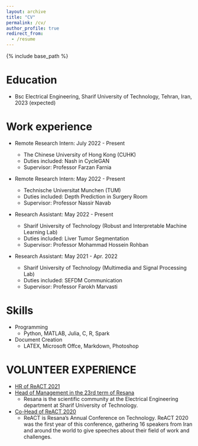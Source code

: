 ```yaml
---
layout: archive
title: "CV"
permalink: /cv/
author_profile: true
redirect_from:
  - /resume
---
```


{% include base_path %}

Education
======
* Bsc Electrical Engineering, Sharif University of Technology, Tehran, Iran, 2023 (expected)

Work experience
======
* Remote Research Intern: July 2022 - Present 
  * The Chinese University of Hong Kong (CUHK)
  * Duties included: Nash in CycleGAN
  * Supervisor: Professor Farzan Farnia

* Remote Research Intern: May 2022 - Present
  * Technische Universitat Munchen (TUM)
  * Duties included: Depth Prediction in Surgery Room
  * Supervisor: Professor Nassir Navab

* Research Assistant: May 2022 - Present
  *  Sharif University of Technology (Robust and Interpretable Machine Learning Lab)
  *  Duties included: Liver Tumor Segmentation
  *  Supervisor: Professor Mohammad Hossein Rohban

* Research Assistant: May 2021 - Apr. 2022
  * Sharif University of Technology (Multimedia and Signal Processing Lab)
  * Duties included: SEFDM Communication
  * Supervisor: Professor Farokh Marvasti

  
Skills
======
* Programming
  * Python, MATLAB, Julia, C, R, Spark
* Document Creation
  * LATEX, Microsoft Offce, Markdown, Photoshop

  
VOLUNTEER EXPERIENCE
======
* [HR of ReACT 2021](https://react.ee.sharif.edu/)
* [Head of Management in the 23rd term of Resana](http://ee.sharif.edu/~resana/members/)
  - Resana is the scientific community at the Electrical Engineering department at Sharif University of Technology.
* [Co-Head of ReACT 2020](http://ee.sharif.edu/~resana/react/)
  - ReACT is Resana’s Annual Conference on Technology. ReACT 2020 was the first year of this conference, gathering 16 speakers from Iran and around the world to give speeches about their field of work and challenges.
